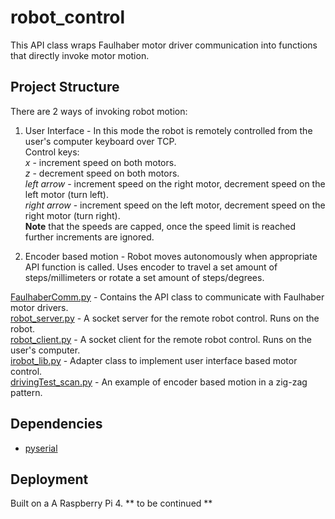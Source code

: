 # robot_control

This API class wraps Faulhaber motor driver communication into functions that directly invoke motor motion.

## Project Structure

There are 2 ways of invoking robot motion:

1. User Interface - In this mode the robot is remotely controlled from the user's computer keyboard over TCP.  
  Control keys:  
  *x* - increment speed on both motors.  
  *z* - decrement speed on both motors.  
  *left arrow* - increment speed on the right motor, decrement speed on the left motor (turn left).  
  *right arrow* - increment speed on the left motor, decrement speed on the right motor (turn right).  
  **Note** that the speeds are capped, once the speed limit is reached further increments are ignored.
  
2. Encoder based motion - Robot moves autonomously when appropriate API function is called. Uses encoder to travel a set amount of steps/millimeters or rotate a set amount of steps/degrees.

[FaulhaberComm.py](https://github.com/Slavon145/robot_control/blob/master/FaulhaberComm.py) - Contains the API class to communicate with Faulhaber motor drivers.  
[robot_server.py](https://github.com/Slavon145/robot_control/blob/master/robot_server.py) - A socket server for the remote robot control. Runs on the robot.  
[robot_client.py](https://github.com/Slavon145/robot_control/blob/master/robot_client.py) - A socket client for the remote robot control. Runs on the user's computer.  
[irobot_lib.py](https://github.com/Slavon145/robot_control/blob/master/irobot_lib.py) - Adapter class to implement user interface based motor control.  
[drivingTest_scan.py](https://github.com/Slavon145/robot_control/blob/master/drivingTest_scan.py) - An example of encoder based motion in a zig-zag pattern.   


## Dependencies
* [pyserial](https://pyserial.readthedocs.io/en/latest/)

## Deployment
Built on a A Raspberry Pi 4. 
** to be continued **
